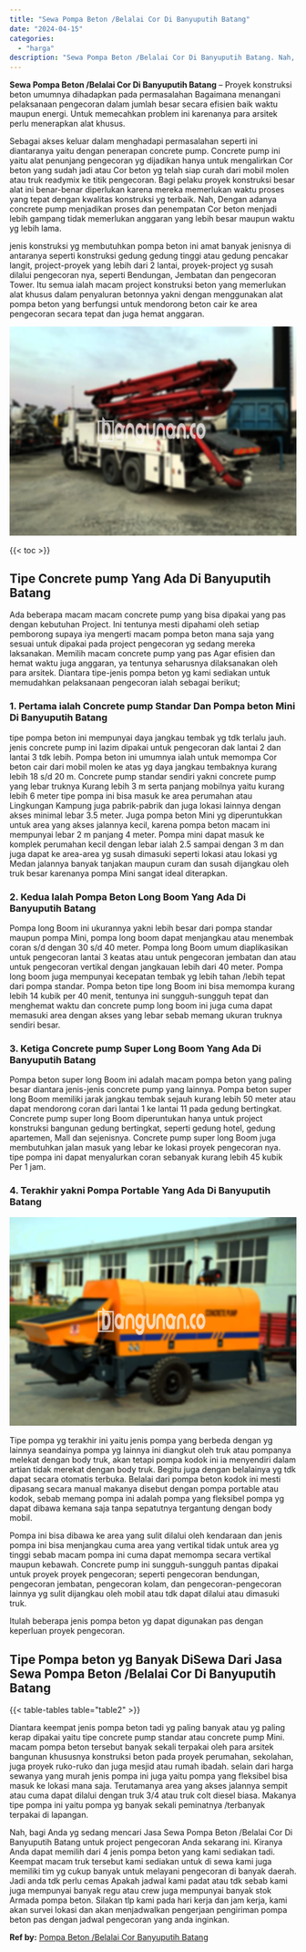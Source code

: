```yaml
---
title: "Sewa Pompa Beton /Belalai Cor Di Banyuputih Batang"
date: "2024-04-15"
categories: 
  - "harga"
description: "Sewa Pompa Beton /Belalai Cor Di Banyuputih Batang. Nah, bagi Anda yg sedang mencari Jasa Sewa Pompa Beton /Belalai Cor Di Banyuputih Batang untuk project pe..."
---
```


**Sewa Pompa Beton /Belalai Cor Di Banyuputih Batang** – Proyek konstruksi beton umumnya dihadapkan pada permasalahan Bagaimana menangani pelaksanaan pengecoran dalam jumlah besar secara efisien baik waktu maupun energi. Untuk memecahkan problem ini karenanya para arsitek perlu menerapkan alat khusus.

Sebagai akses keluar dalam menghadapi permasalahan seperti ini diantaranya yaitu dengan penerapan concrete pump. Concrete pump ini yaitu alat penunjang pengecoran yg dijadikan hanya untuk mengalirkan Cor beton yang sudah jadi atau Cor beton yg telah siap curah dari mobil molen atau truk readymix ke titik pengecoran. Bagi pelaku proyek konstruksi besar alat ini benar-benar diperlukan karena mereka memerlukan waktu proses yang tepat dengan kwalitas konstruksi yg terbaik. Nah, Dengan adanya concrete pump menjadikan proses dan penempatan Cor beton menjadi lebih gampang tidak memerlukan anggaran yang lebih besar maupun waktu yg lebih lama.

jenis konstruksi yg membutuhkan pompa beton ini amat banyak jenisnya di antaranya seperti konstruksi gedung gedung tinggi atau gedung pencakar langit, project-proyek yang lebih dari 2 lantai, proyek-project yg susah dilalui pengecoran nya, seperti Bendungan, Jembatan dan pengecoran Tower. Itu semua ialah macam project konstruksi beton yang memerlukan alat khusus dalam penyaluran betonnya yakni dengan menggunakan alat pompa beton yang berfungsi untuk mendorong beton cair ke area pengecoran secara tepat dan juga hemat anggaran.

![Sewa Pompa Beton /Belalai Cor Di Banyuputih Batang](/images/sewa-concrete-pump-23.png)

{{< toc >}}

## Tipe Concrete pump Yang Ada Di Banyuputih Batang

Ada beberapa macam macam concrete pump yang bisa dipakai yang pas dengan kebutuhan Project. Ini tentunya mesti dipahami oleh setiap pemborong supaya iya mengerti macam pompa beton mana saja yang sesuai untuk dipakai pada project pengecoran yg sedang mereka laksanakan. Memilih macam concrete pump yang pas Agar efisien dan hemat waktu juga anggaran, ya tentunya seharusnya dilaksanakan oleh para arsitek. Diantara tipe-jenis pompa beton yg kami sediakan untuk memudahkan pelaksanaan pengecoran ialah sebagai berikut;

### 1\. Pertama ialah Concrete pump Standar Dan Pompa beton Mini Di Banyuputih Batang

tipe pompa beton ini mempunyai daya jangkau tembak yg tdk terlalu jauh. jenis concrete pump ini lazim dipakai untuk pengecoran dak lantai 2 dan lantai 3 tdk lebih. Pompa beton ini umumnya ialah untuk memompa Cor beton cair dari mobil molen ke atas yg daya jangkau tembaknya kurang lebih 18 s/d 20 m. Concrete pump standar sendiri yakni concrete pump yang lebar truknya Kurang lebih 3 m serta panjang mobilnya yaitu kurang lebih 6 meter tipe pompa ini bisa masuk ke area perumahan atau Lingkungan Kampung juga pabrik-pabrik dan juga lokasi lainnya dengan akses minimal lebar 3.5 meter. Juga pompa beton Mini yg diperuntukkan untuk area yang akses jalannya kecil, karena pompa beton macam ini mempunyai lebar 2 m panjang 4 meter. Pompa mini dapat masuk ke komplek perumahan kecil dengan lebar ialah 2.5 sampai dengan 3 m dan juga dapat ke area-area yg susah dimasuki seperti lokasi atau lokasi yg Medan jalannya banyak tanjakan maupun curam dan susah dijangkau oleh truk besar karenanya pompa Mini sangat ideal diterapkan.

### 2\. Kedua Ialah Pompa Beton Long Boom Yang Ada Di Banyuputih Batang

Pompa long Boom ini ukurannya yakni lebih besar dari pompa standar maupun pompa Mini, pompa long boom dapat menjangkau atau menembak coran s/d dengan 30 s/d 40 meter. Pompa long Boom umum diaplikasikan untuk pengecoran lantai 3 keatas atau untuk pengecoran jembatan dan atau untuk pengecoran vertikal dengan jangkauan lebih dari 40 meter. Pompa long boom juga mempunyai kecepatan tembak yg lebih tahan /lebih tepat dari pompa standar. Pompa beton tipe long Boom ini bisa memompa kurang lebih 14 kubik per 40 menit, tentunya ini sungguh-sungguh tepat dan menghemat waktu dan concrete pump long boom ini juga cuma dapat memasuki area dengan akses yang lebar sebab memang ukuran truknya sendiri besar.

### 3\. Ketiga Concrete pump Super Long Boom Yang Ada Di Banyuputih Batang

Pompa beton super long Boom ini adalah macam pompa beton yang paling besar diantara jenis-jenis concrete pump yang lainnya. Pompa beton super long Boom memiliki jarak jangkau tembak sejauh kurang lebih 50 meter atau dapat mendorong coran dari lantai 1 ke lantai 11 pada gedung bertingkat. Concrete pump super long Boom diperuntukan hanya untuk project konstruksi bangunan gedung bertingkat, seperti gedung hotel, gedung apartemen, Mall dan sejenisnya. Concrete pump super long Boom juga membutuhkan jalan masuk yang lebar ke lokasi proyek pengecoran nya. tipe pompa ini dapat menyalurkan coran sebanyak kurang lebih 45 kubik Per 1 jam.

### 4\. Terakhir yakni Pompa Portable Yang Ada Di Banyuputih Batang

![Sewa Pompa Beton /Belalai Cor Di Banyuputih Batang](/images/sewa-concrete-pump-07.png)

Tipe pompa yg terakhir ini yaitu jenis pompa yang berbeda dengan yg lainnya seandainya pompa yg lainnya ini diangkut oleh truk atau pompanya melekat dengan body truk, akan tetapi pompa kodok ini ia menyendiri dalam artian tidak merekat dengan body truk. Begitu juga dengan belalainya yg tdk dapat secara otomatis terbuka. Belalai dari pompa beton kodok ini mesti dipasang secara manual makanya disebut dengan pompa portable atau kodok, sebab memang pompa ini adalah pompa yang fleksibel pompa yg dapat dibawa kemana saja tanpa sepatutnya tergantung dengan body mobil.

Pompa ini bisa dibawa ke area yang sulit dilalui oleh kendaraan dan jenis pompa ini bisa menjangkau cuma area yang vertikal tidak untuk area yg tinggi sebab macam pompa ini cuma dapat memompa secara vertikal maupun kebawah. Concrete pump ini sungguh-sungguh pantas dipakai untuk proyek proyek pengecoran; seperti pengecoran bendungan, pengecoran jembatan, pengecoran kolam, dan pengecoran-pengecoran lainnya yg sulit dijangkau oleh mobil atau tdk dapat dilalui atau dimasuki truk.

Itulah beberapa jenis pompa beton yg dapat digunakan pas dengan keperluan proyek pengecoran.

## Tipe Pompa beton yg Banyak DiSewa Dari Jasa Sewa Pompa Beton /Belalai Cor Di Banyuputih Batang

{{< table-tables table="table2" >}}

Diantara keempat jenis pompa beton tadi yg paling banyak atau yg paling kerap dipakai yaitu tipe concrete pump standar atau concrete pump Mini. macam pompa beton tersebut banyak sekali terpakai oleh para arsitek bangunan khususnya konstruksi beton pada proyek perumahan, sekolahan, juga proyek ruko-ruko dan juga mesjid atau rumah ibadah. selain dari harga sewanya yang murah jenis pompa ini juga yaitu pompa yang fleksibel bisa masuk ke lokasi mana saja. Terutamanya area yang akses jalannya sempit atau cuma dapat dilalui dengan truk 3/4 atau truk colt diesel biasa. Makanya tipe pompa ini yaitu pompa yg banyak sekali peminatnya /terbanyak terpakai di lapangan.

Nah, bagi Anda yg sedang mencari Jasa Sewa Pompa Beton /Belalai Cor Di Banyuputih Batang untuk project pengecoran Anda sekarang ini. Kiranya Anda dapat memilih dari 4 jenis pompa beton yang kami sediakan tadi. Keempat macam truk tersebut kami sediakan untuk di sewa kami juga memiliki tim yg cukup banyak untuk melayani pengecoran di banyak daerah. Jadi anda tdk perlu cemas Apakah jadwal kami padat atau tdk sebab kami juga mempunyai banyak regu atau crew juga mempunyai banyak stok Armada pompa beton. Silakan tlp kami pada hari kerja dan jam kerja, kami akan survei lokasi dan akan menjadwalkan pengerjaan pengiriman pompa beton pas dengan jadwal pengecoran yang anda inginkan.

**Ref by:** [Pompa Beton /Belalai Cor Banyuputih Batang](https://id.wikipedia.org/wiki/Pompa)

